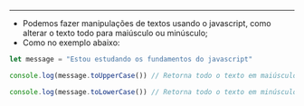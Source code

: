 ___
- Podemos fazer manipulações de textos usando o javascript, como alterar o texto todo para maiúsculo ou minúsculo;
- Como no exemplo abaixo:
```js
let message = "Estou estudando os fundamentos do javascript"

console.log(message.toUpperCase()) // Retorna todo o texto em maiúsculo

console.log(message.toLowerCase()) // Retorna todo o texto em minúsculo
```